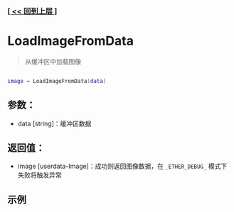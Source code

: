 ### [[ << 回到上层 ]](README.md)

# LoadImageFromData

> 从缓冲区中加载图像

```lua

image = LoadImageFromData(data)

```

## 参数：

+ data [string]：缓冲区数据

## 返回值：

+ image [userdata-Image]：成功则返回图像数据，在 `_ETHER_DEBUG_` 模式下失败将触发异常

## 示例

```lua

```